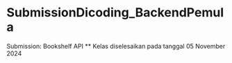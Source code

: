 # SubmissionDicoding_BackendPemula

Submission: Bookshelf API **
Kelas diselesaikan pada tanggal 05 November 2024

